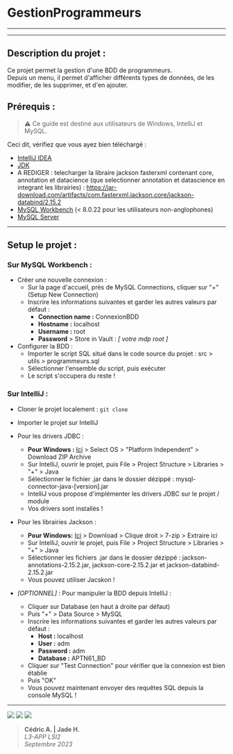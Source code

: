 GestionProgrammeurs
===================

-------------------

-------------------

## Description du projet :

Ce projet permet la gestion d'une BDD de programmeurs.<br>
Depuis un menu, il permet d'afficher différents types de données, de les modifier, de les supprimer, et d'en ajouter.


## Prérequis :

>⚠️ Ce guide est destiné aux utilisateurs de Windows, IntelliJ et MySQL.

Ceci dit, vérifiez que vous ayez bien téléchargé :
+ [IntelliJ IDEA](https://www.jetbrains.com/idea/download/?section=windows)
+ [JDK](https://www.jetbrains.com/idea/guide/tips/download-jdk/)
+ A REDIGER : telecharger la libraire jackson fasterxml contenant core, annotation et datacience (que selectionner annotation et datascience en integrant les librairies) : https://jar-download.com/artifacts/com.fasterxml.jackson.core/jackson-databind/2.15.2 
+ [MySQL Workbench](https://dev.mysql.com/downloads/workbench/) (< 8.0.22 pour les utilisateurs non-anglophones)
+ [MySQL Server](https://dev.mysql.com/downloads/mysql/)
-----------------
## Setup le projet :


### Sur MySQL Workbench :

+ Créer une nouvelle connexion :
  + Sur la page d'accueil, près de MySQL Connections, cliquer sur "+" (Setup New Connection)
  + Inscrire les informations suivantes et garder les autres valeurs par défaut :
    + **Connection name :** ConnexionBDD
    + **Hostname :** localhost
    + **Username :** root
    + **Password** > Store in Vault : *[ votre mdp root ]*
+ Configurer la BDD :
  + Importer le script SQL situé dans le code source du projet : src > utils > programmeurs.sql
  + Sélectionner l'ensemble du script, puis exécuter
  + Le script s'occupera du reste !

### Sur IntelliJ : 
+ Cloner le projet localement : `git clone`
+ Importer le projet sur IntelliJ
+ Pour les drivers JDBC :
  + **Pour Windows :** [Ici](https://dev.mysql.com/downloads/connector/j/) > Select OS > "Platform Independent" > Download ZIP Archive
  + Sur IntelliJ, ouvrir le projet, puis File > Project Structure > Libraries > "+" > Java
  + Sélectionner le fichier .jar dans le dossier dézippé : mysql-connector-java-[version].jar
  + IntelliJ vous propose d'implémenter les drivers JDBC sur le projet / module
  + Vos drivers sont installés !
+ Pour les librairies Jackson :
  + **Pour Windows:** [Ici](https://jar-download.com/artifacts/com.fasterxml.jackson.core) > Download > Clique droit > 7-zip > Extraire ici
  + Sur IntelliJ, ouvrir le projet, puis File > Project Structure > Libraries > "+" > Java
  + Sélectionner les fichiers .jar dans le dossier dézippé : jackson-annotations-2.15.2.jar, jackson-core-2.15.2.jar et jackson-databind-2.15.2.jar
  + Vous pouvez utiliser Jacskon !

+ *[OPTIONNEL]* : Pour manipuler la BDD depuis IntelliJ :
  + Cliquer sur Database (en haut à droite par défaut)
  + Puis "+" > Data Source > MySQL
  + Inscrire les informations suivantes et garder les autres valeurs par défaut :
    + **Host :** localhost
    + **User :** adm
    + **Password :** adm
    + **Database :** APTN61_BD
  + Cliquer sur "Test Connection" pour vérifier que la connexion est bien établie
  + Puis "OK"
  + Vous pouvez maintenant envoyer des requêtes SQL depuis la console MySQL !

----------

<p>
    <img src="https://img.shields.io/badge/Java-11.0.11-orange?style=for-the-badge"/>
    <img src="https://img.shields.io/badge/IntelliJ-2021.1.2-blue?style=for-the-badge&logo=intellij-idea"/>
    <img src="https://img.shields.io/badge/MySQL-8.0.25-blue?style=for-the-badge&logo=mysql"/>
</p>

> **Cédric A.  | Jade H.** <br>
> *L3-APP LSI2* <br>
> *Septembre 2023* <br>
